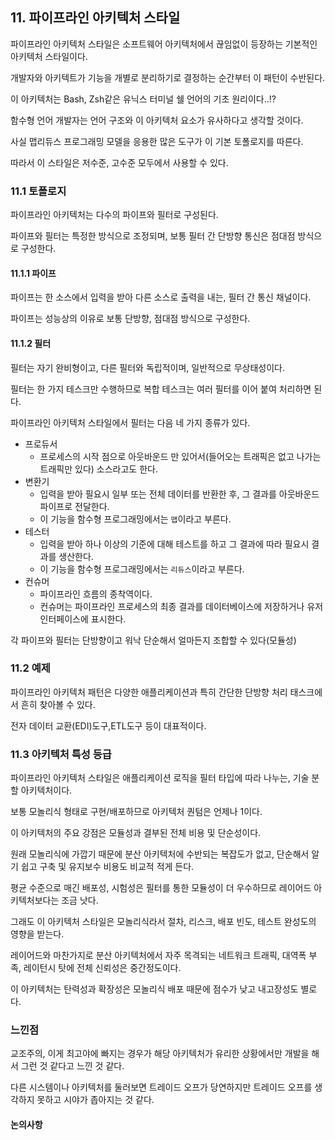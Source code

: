 ## 11. 파이프라인 아키텍처 스타일

파이프라인 아키텍처 스타일은 소프트웨어 아키텍처에서 끊임없이 등장하는 기본적인 아키텍처 스타일이다.

개발자와 아키텍트가 기능을 개별로 분리하기로 결정하는 순간부터 이 패턴이 수반된다.

이 아키텍처는 Bash, Zsh같은 유닉스 터미널 쉘 언어의 기초 원리이다..!?

함수형 언어 개발자는 언어 구조와 이 아키텍처 요소가 유사하다고 생각할 것이다.

사실 맵리듀스 프로그래밍 모델을 응용한 많은 도구가 이 기본 토폴로지를 따른다.

따라서 이 스타일은 저수준, 고수준 모두에서 사용할 수 있다.

### 11.1 토폴로지

파이프라인 아키텍처는 다수의 파이프와 필터로 구성된다.

파이프와 필터는 특정한 방식으로 조정되며, 보통 필터 간 단방향 통신은 점대점 방식으로 구성한다.

#### 11.1.1 파이프

파이프는 한 소스에서 입력을 받아 다른 소스로 출력을 내는, 필터 간 통신 채널이다.

파이프는 성능상의 이유로 보통 단방향, 점대점 방식으로 구성한다.

#### 11.1.2 필터

필터는 자기 완비형이고, 다른 필터와 독립적이며, 일반적으로 무상태성이다.

필터는 한 가지 테스크만 수행하므로 복합 테스크는 여러 필터를 이어 붙여 처리하면 된다.

파이프라인 아키텍처 스타일에서 필터는 다음 네 가지 종류가 있다.

- 프로듀서
  - 프로세스의 시작 점으로 아웃바운드 만 있어서(들어오는 트래픽은 없고 나가는 트래픽만 있다) 소스라고도 한다.
- 변환기
  - 입력을 받아 필요시 일부 또는 전체 데이터를 반환한 후, 그 결과를 아웃바운드 파이프로 전달한다.
  - 이 기능을 함수형 프로그래밍에서는 `맵`이라고 부른다.
- 테스터
  - 입력을 받아 하나 이상의 기준에 대해 테스트를 하고 그 결과에 따라 필요시 결과를 생산한다.
  - 이 기능을 함수형 프로그래밍에서는 `리듀스`이라고 부른다.
- 컨슈머
  - 파이프라인 흐름의 종착역이다.
  - 컨슈머는 파이프라인 프로세스의 최종 결과를 데이터베이스에 저장하거나 유저 인터페이스에 표시한다.

각 파이프와 필터는 단방향이고 워낙 단순해서 얼마든지 조합할 수 있다(모듈성)

### 11.2 예제

파이프라인 아키텍처 패턴은 다양한 애플리케이션과 특히 간단한 단방향 처리 태스크에서 흔히 찾아볼 수 있다.

전자 데이터 교환(EDI)도구,ETL도구 등이 대표적이다.

### 11.3 아키텍처 특성 등급

파이프라인 아키텍처 스타일은 애플리케이션 로직을 필터 타입에 따라 나누는, 기술 분할 아키텍처이다.

보통 모놀리식 형태로 구현/배포하므로 아키텍처 퀀텀은 언제나 1이다.

이 아키텍처의 주요 강점은 모듈성과 결부된 전체 비용 및 단순성이다.

원래 모놀리식에 가깝기 때문에 분산 아키텍처에 수반되는 복잡도가 없고, 단순해서 알기 쉽고 구축 및 유지보수 비용도 비교적 적게 든다.

평균 수준으로 매긴 배포성, 시험성은 필터를 통한 모듈성이 더 우수하므로 레이어드 아키텍처보다는 조금 낫다.

그래도 이 아키텍처 스타일은 모놀리식라서 절차, 리스크, 배포 빈도, 테스트 완성도의 영향을 받는다.

레이어드와 마찬가지로 분산 아키텍처에서 자주 목격되는 네트워크 트래픽, 대역폭 부족, 레이턴시 탓에 전체 신뢰성은 중간정도이다.

이 아키텍처는 탄력성과 확장성은 모놀리식 배포 때문에 점수가 낮고 내고장성도 별로다.

### 느낀점

교조주의, 이게 최고야에 빠지는 경우가 해당 아키텍처가 유리한 상황에서만 개발을 해서 그런 것 같다고 느낀 것 같다.

다른 시스템이나 아키텍처를 둘러보면 트레이드 오프가 당연하지만 트레이드 오프를 생각하지 못하고 시야가 좁아지는 것 같다.

#### 논의사항
